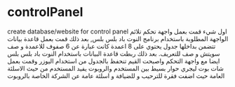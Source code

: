 # controlPanel
 create database/website for control panel
اول شيء قمت بعمل واجهة تحكم تلائم الواجهة المطلوبة باستخدام برنامج النوت باد بلس بلس, بعد ذلك قمت بعمل قاعدة بيانات تتضمن بداخلها جدول يحتوي على 8 اعمدة كانت عبارة عن 6 صفوف للاعمدة و صف سويتش و صف للتعريف. بعد ذلك ربطت قاعدة البيانات باستخدام النوت باد بلس بلس ايضا مع واجهة التحكم واصبحت 
القيم تنحفظ بالجدول من استخدام اليوزر
وقمت بعمل شات بوت ليجري حوار بسيط بين المستخدم والروبوت يفيد المستخدم من حيث الاسلئة العامة حيث اضفت فقرة للترحيب و للضيافة و اسلئة عامة عن الشركة الخاصة بالروبوت
